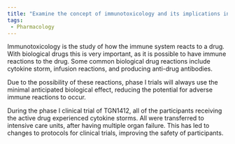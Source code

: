 ```yaml
---
title: "Examine the concept of immunotoxicology and its implications in drug development."
tags:
 - Pharmacology
---
```

Immunotoxicology is the study of how the immune system reacts to a drug. With biological drugs this is very important, as it is possible to have immune reactions to the drug. Some common biological drug reactions include cytokine storm, infusion reactions, and producing anti-drug antibodies. 

Due to the possibility of these reactions, phase I trials will always use the minimal anticipated biological effect, reducing the potential for adverse immune reactions to occur. 

During the phase I clinical trial of TGN1412, all of the participants receiving the active drug experienced cytokine storms. All were transferred to intensive care units, after having multiple organ failure. This has led to changes to protocols for clinical trials, improving the safety of participants. 
